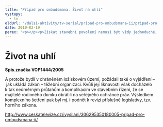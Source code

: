 ```yaml
---
title: "Případ pro ombudsmana: Život na uhlí"
vystupy:
  - tv
oldUrl: "/dalsi-aktivity/tv-serial/pripad-pro-ombudsmana-ii/pripad-pro-ombudsmana-zivot-na-uhli/"
date: 2010-02-19
perex: "<p></p><p>Získat stavební povolení nemusí být vždy jednoduché, obzvláště jedná-li se o chráněné ložiskové území. V tomto případě se majitelé rodinného domku rozhodli, že si zřídí podkrovní byt. </p>"
---
```


<!-- imported from the old website -->

<h1>Život na uhlí</h1><p><b>Spis.značka VOP1444/2005</b></p><p>A protože bydlí v chráněném ložiskovém území, požádali také o vyjádření &ndash; jak ukládá zákon &ndash; těžební organizaci. Kvůli její liknavosti však docházelo k tak neúměrným průtahům a komplikacím ve stavebním řízení, že se majitelé rodinného domku obrátili na veřejného ochránce práv. Výsledkem komplexního šetření pak byl mj. i podnět k revizi příslušné legislativy, tzv. horního zákona.</p><p><a title="Otevření do nového okna" href="http://www.ceskatelevize.cz/ivysilani/306295350180005-pripad-pro-ombudsmana-ii/" target="_blank">http://www.ceskatelevize.cz/ivysilani/306295350180005-pripad-pro-ombudsmana-ii/</a> <img alt="" src="https://www.ochrance.cz/typo3/ext/od_linkdesc/icons/external.gif" class="od_linkdesc_icon_external" /></p>

